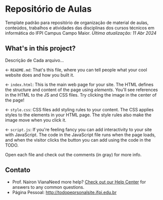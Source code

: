 # Repositório de Aulas

Template padrão para repositório de organização de material de aulas, conteúdos, trabalhos e atividades das disciplinas dos cursos técnicos em informática do IFPI Campus Campo Maior.
_Última atualização: 11 Abr 2024_

## What's in this project?
Descrição de Cada arquivo...

← `README.md`: That's this file, where you can tell people what your cool website does and how you built it.

← `index.html`: This is the main web page for your site. The HTML defines the structure and content of the page using _elements_. You'll see references in the HTML to the JS and CSS files. Try clicking the image in the center of the page!

← `style.css`: CSS files add styling rules to your content. The CSS applies styles to the elements in your HTML page. The style rules also make the image move when you click it.

← `script.js`: If you're feeling fancy you can add interactivity to your site with JavaScript. The code in the JavaScript file runs when the page loads, and when the visitor clicks the button you can add using the code in the TODO.

Open each file and check out the comments (in gray) for more info.

## Contato

- Prof. Nairon VianaNeed more help? [Check out our Help Center](https://help.glitch.com/) for answers to any common questions.
- Página Pessoal: http://todopeprsonalsite.ifpi.edu.br
